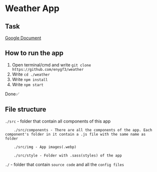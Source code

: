 # Weather App

## Task

[Google Document](https://docs.google.com/document/d/1GLfIU93NLco1XkdUXnje-kPpvEEal6Q_jCXv4keKU_U/edit#heading=h.jczpfg5gim02)

## How to run the app

1. Open terminal/cmd and write `git clone https://github.com/enygf3/weather`
2. Write `cd ./weather`
3. Write `npm install`
4. Write `npm start`

Done✅

## File structure

`./src` - folder that contain all components of this app

        ./src/components - There are all the components of the app. Each component's folder in it contain a .js file with the same name as folder

        ./src/img - App images(.webp)

        ./src/style - Folder with .sass(styles) of the app

`./` - folder that contain `source code` and all the `config files`
